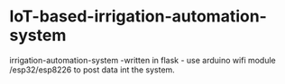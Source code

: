 # IoT-based-irrigation-automation-system
irrigation-automation-system -written in flask - use arduino wifi module /esp32/esp8226 to post data int the system.
